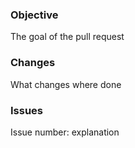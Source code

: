 ### Objective
The goal of the pull request

### Changes
What changes where done

### Issues
Issue number: explanation
